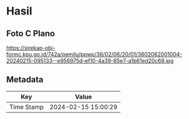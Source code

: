 # Hasil

## Foto C Plano

https://sirekap-obj-formc.kpu.go.id/742a/pemilu/ppwp/36/02/06/20/01/3602062001004-20240215-095133--e956975d-ef10-4a39-85e7-a1b61ed20c69.jpg


## Metadata

| Key        | Value               |
| ---------- | ------------------- |
| Time Stamp | 2024-02-15 15:00:29 |



